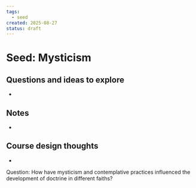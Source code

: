 ```yaml
---
tags:
  - seed
created: 2025-08-27
status: draft
---
```


# Seed: Mysticism
## Questions and ideas to explore
- 

## Notes
- 

## Course design thoughts
- 

Question: How have mysticism and contemplative practices influenced the development of doctrine in different faiths?

